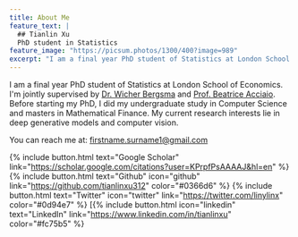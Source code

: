 ```yaml
---
title: About Me
feature_text: |
  ## Tianlin Xu
  PhD student in Statistics
feature_image: "https://picsum.photos/1300/400?image=989"
excerpt: "I am a final year PhD student of Statistics at London School of Economics. I'm jointly supervised by [Dr. Wicher Bergsma](https://www.lse.ac.uk/Statistics/People/Dr-Wicher-Bergsma) and [Prof. Beatrice Acciaio](http://beatrice-acciaio.net/). Before joining my PhD, I did my undergraduate study in Computer Science and masters in Mathematical Finance. My current research interests lie in deep generative models and computer vision."
---
```


I am a final year PhD student of Statistics at London School of Economics. I'm jointly supervised by [Dr. Wicher Bergsma](https://www.lse.ac.uk/Statistics/People/Dr-Wicher-Bergsma) and [Prof. Beatrice Acciaio](http://beatrice-acciaio.net/). Before starting my PhD, I did my undergraduate study in Computer Science and masters in Mathematical Finance. My current research interests lie in deep generative models and computer vision.

You can reach me at: firstname.surname1@gmail.com

{% include button.html text="Google Scholar" link="https://scholar.google.com/citations?user=KPrpfPsAAAAJ&hl=en" %} {% include button.html text="Github" icon="github" link="https://github.com/tianlinxu312" color="#0366d6" %} {% include button.html text="Twitter" icon="twitter" link="https://twitter.com/linylinx" color="#0d94e7" %} [{% include button.html icon="linkedin" text="LinkedIn" link="https://www.linkedin.com/in/tianlinxu" color="#fc75b5" %}

